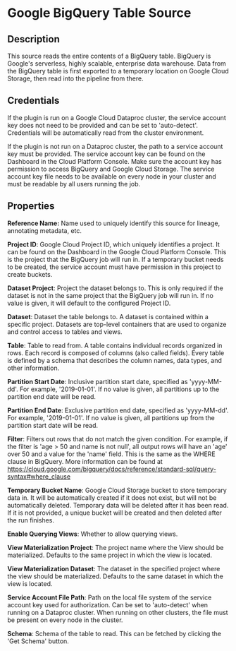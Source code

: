# Google BigQuery Table Source

Description
-----------
This source reads the entire contents of a BigQuery table.
BigQuery is Google's serverless, highly scalable, enterprise data warehouse.
Data from the BigQuery table is first exported to a temporary location on Google Cloud Storage,
then read into the pipeline from there.

Credentials
-----------
If the plugin is run on a Google Cloud Dataproc cluster, the service account key does not need to be
provided and can be set to 'auto-detect'.
Credentials will be automatically read from the cluster environment.

If the plugin is not run on a Dataproc cluster, the path to a service account key must be provided.
The service account key can be found on the Dashboard in the Cloud Platform Console.
Make sure the account key has permission to access BigQuery and Google Cloud Storage.
The service account key file needs to be available on every node in your cluster and
must be readable by all users running the job.

Properties
----------
**Reference Name:** Name used to uniquely identify this source for lineage, annotating metadata, etc.

**Project ID**: Google Cloud Project ID, which uniquely identifies a project.
It can be found on the Dashboard in the Google Cloud Platform Console. This is the project
that the BigQuery job will run in. If a temporary bucket needs to be created, the service account
must have permission in this project to create buckets.

**Dataset Project**: Project the dataset belongs to. This is only required if the dataset is not
in the same project that the BigQuery job will run in. If no value is given,
it will default to the configured Project ID.

**Dataset**: Dataset the table belongs to. A dataset is contained within a specific project.
Datasets are top-level containers that are used to organize and control access to tables and views.

**Table**: Table to read from. A table contains individual records organized in rows.
Each record is composed of columns (also called fields).
Every table is defined by a schema that describes the column names, data types, and other information.

**Partition Start Date**: Inclusive partition start date, specified as 'yyyy-MM-dd'. For example, '2019-01-01'. 
If no value is given, all partitions up to the partition end date will be read.

**Partition End Date**: Exclusive partition end date, specified as 'yyyy-MM-dd'. For example, '2019-01-01'. 
If no value is given, all partitions up from the partition start date will be read.

**Filter**: Filters out rows that do not match the given condition. For example, if the filter is 'age > 50 and 
name is not null', all output rows will have an 'age' over 50 and a value for the 'name' field.
This is the same as the WHERE clause in BigQuery. More information can be found at
https://cloud.google.com/bigquery/docs/reference/standard-sql/query-syntax#where_clause

**Temporary Bucket Name**: Google Cloud Storage bucket to store temporary data in.
It will be automatically created if it does not exist, but will not be automatically deleted.
Temporary data will be deleted after it has been read. If it is not provided, a unique bucket will be
created and then deleted after the run finishes.

**Enable Querying Views**: Whether to allow querying views.

**View Materialization Project**: The project name where the View should be materialized. Defaults 
to the same project in which the view is located.

**View Materialization Dataset**: The dataset in the specified project where the view should be
 materialized. Defaults to the same dataset in which the view is located.

**Service Account File Path**: Path on the local file system of the service account key used for
authorization. Can be set to 'auto-detect' when running on a Dataproc cluster.
When running on other clusters, the file must be present on every node in the cluster.

**Schema**: Schema of the table to read. This can be fetched by clicking the 'Get Schema' button.

